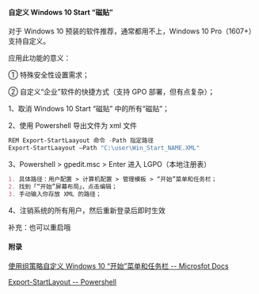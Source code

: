 #### 自定义 Windows 10 Start “磁贴”

对于 Windows 10 预装的软件推荐，通常都用不上，Windows 10 Pro（1607+） 支持自定义。

应用此功能的意义：

① 特殊安全性设置需求；

② 自定义“企业”软件的快捷方式（支持 GPO 部署，但有点复杂）；



1、取消 Windows 10 Start “磁贴” 中的所有“磁贴”；

2、使用 Powershell 导出文件为 xml 文件

```powershell
REM Export-StartLaayout 命令 -Path 指定路径 
Export-StartLaayout —Path "C:\user\Win_Start_NAME.XML"
```

3、Powershell > gpedit.msc > Enter 进入 LGPO（本地注册表）

```markdown
1. 具体路径：用户配置 > 计算机配置 > 管理模板 > “开始”菜单和任务栏；
2. 找到「“开始”屏幕布局」，点击编辑；
3. 手动输入你存放 XML 的路径；
```

4、注销系统的所有用户，然后重新登录后即时生效

补充：也可以重启哦



#### 附录

[使用组策略自定义 Windows 10 “开始”菜单和任务栏	-- Microsfot Docs](https://docs.microsoft.com/zh-cn/windows/configuration/customize-windows-10-start-screens-by-using-group-policy)

[Export-StartLayout	-- Powershell](https://docs.microsoft.com/en-us/powershell/module/startlayout/export-startlayout?view=win10-ps)

